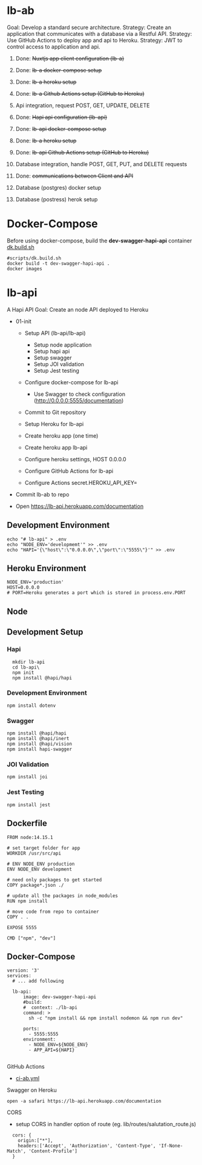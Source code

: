 # lb-ab
Goal: Develop a standard secure architecture.
Strategy: Create an application that communicates with a database via a Restful API.
Strategy: Use GitHub Actions to deploy app and api to Heroku.
Strategy: JWT to control access to application and api.

1. Done: ~~Nuxtjs app client configuration (lb-a)~~
1. Done: ~~lb-a docker-compose setup~~
1. Done: ~~lb-a heroku setup~~
1. Done: ~~lb-a Github Actions setup (GitHub to Heroku)~~
1. Api integration, request POST, GET, UPDATE, DELETE

1. Done: ~~Hapi api configuration (lb-api)~~
1. Done: ~~lb-api docker-compose setup~~
1. Done: ~~lb-a heroku setup~~
1. Done: ~~lb-api Github Actions setup (GitHub to Heroku)~~
1. Database integration, handle POST, GET, PUT, and DELETE requests

1. Done:  ~~communications between Client and API~~
1. Database (postgres) docker setup
1. Database (postress) herok setup
# Docker-Compose
Before using docker-compose, build the __dev-swagger-hapi-api__ container
[dk.build.sh](scripts/dk.build.sh)
```
#scripts/dk.build.sh
docker build -t dev-swagger-hapi-api .
docker images
```

# lb-api
A Hapi API
Goal: Create an node API deployed to Heroku

* 01-init
    * Setup API (lb-api/lb-api)
        * Setup node application
        * Setup hapi api
        * Setup swagger
        * Setup JOI validation
        * Setup Jest testing
    * Configure docker-compose for lb-api
        * Use Swagger to check configuration  (http://0.0.0.0:5555/documentation)
    * Commit to  Git repository

    * Setup Heroku for lb-api
    * Create heroku app (one time)

    * Create heroku app lb-api
    * Configure heroku settings, HOST 0.0.0.0    
    * Configure GitHub Actions for lb-api
    * Configure Actions secret.HEROKU_API_KEY=<your heroku key>


* Commit lb-ab to repo
* Open https://lb-api.herokuapp.com/documentation


## Development Environment
```
echo "# lb-api" > .env
echo "NODE_ENV='developmemt'" >> .env
echo "HAPI='{\"host\":\"0.0.0.0\",\"port\":\"5555\"}'" >> .env

```
## Heroku Environment
```
NODE_ENV='production'
HOST=0.0.0.0
# PORT=Heroku generates a port which is stored in process.env.PORT

```

## Node
## Development Setup
### Hapi

```
  mkdir lb-api
  cd lb-api\
  npm init
  npm install @hapi/hapi

```
### Development Environment
```
npm install dotenv
```

### Swagger
```
npm install @hapi/hapi
npm install @hapi/inert
npm install @hapi/vision
npm install hapi-swagger
```
### JOI Validation
```
npm install joi
```
### Jest Testing
```
npm install jest
```

## Dockerfile
```
FROM node:14.15.1

# set target folder for app
WORKDIR /usr/src/api

# ENV NODE_ENV production
ENV NODE_ENV development

# need only packages to get started
COPY package*.json ./

# update all the packages in node_modules
RUN npm install

# move code from repo to container
COPY . .

EXPOSE 5555

CMD ["npm", "dev"]

```
## Docker-Compose
```
version: '3'
services:
  # ... add following

  lb-api:
      image: dev-swagger-hapi-api
      #build:
      #  context: ./lb-api
      command: >
        sh -c "npm install && npm install nodemon && npm run dev"

      ports:
        - 5555:5555
      environment:
        - NODE_ENV=${NODE_ENV}
        - APP_API=${HAPI}


```

GitHub Actions
* [ci-ab.yml](.github/workflow/ci-ab.yml)

Swagger on Heroku
```
open -a safari https://lb-api.herokuapp.com/documentation
```

CORS
* setup CORS in handler option of route (eg. lib/routes/salutation_route.js)
```
  cors: {
    origin:["*"],
    headers:['Accept', 'Authorization', 'Content-Type', 'If-None-Match', 'Content-Profile']
  }
```
